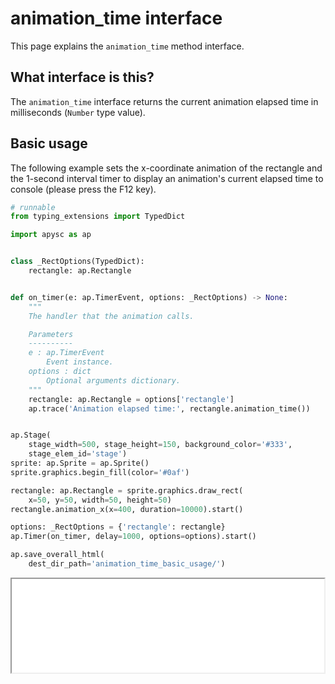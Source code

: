 # animation_time interface

This page explains the `animation_time` method interface.

## What interface is this?

The `animation_time` interface returns the current animation elapsed time in milliseconds (`Number` type value).

## Basic usage

The following example sets the x-coordinate animation of the rectangle and the 1-second interval timer to display an animation's current elapsed time to console (please press the F12 key).

```py
# runnable
from typing_extensions import TypedDict

import apysc as ap


class _RectOptions(TypedDict):
    rectangle: ap.Rectangle


def on_timer(e: ap.TimerEvent, options: _RectOptions) -> None:
    """
    The handler that the animation calls.

    Parameters
    ----------
    e : ap.TimerEvent
        Event instance.
    options : dict
        Optional arguments dictionary.
    """
    rectangle: ap.Rectangle = options['rectangle']
    ap.trace('Animation elapsed time:', rectangle.animation_time())


ap.Stage(
    stage_width=500, stage_height=150, background_color='#333',
    stage_elem_id='stage')
sprite: ap.Sprite = ap.Sprite()
sprite.graphics.begin_fill(color='#0af')

rectangle: ap.Rectangle = sprite.graphics.draw_rect(
    x=50, y=50, width=50, height=50)
rectangle.animation_x(x=400, duration=10000).start()

options: _RectOptions = {'rectangle': rectangle}
ap.Timer(on_timer, delay=1000, options=options).start()

ap.save_overall_html(
    dest_dir_path='animation_time_basic_usage/')
```

<iframe src="static/animation_time_basic_usage/index.html" width="500" height="150"></iframe>